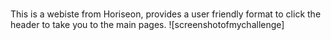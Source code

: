 # <jasielaaronchallange1>
[<link to deployed application>](https://jasielaaron.github.io/challange1/)
This is a webiste from Horiseon, provides a user friendly format to click the header to take you to the main pages. 
![screenshotofmychallenge]


